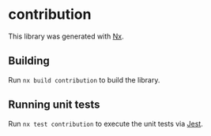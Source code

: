 # contribution

This library was generated with [Nx](https://nx.dev).

## Building

Run `nx build contribution` to build the library.

## Running unit tests

Run `nx test contribution` to execute the unit tests via [Jest](https://jestjs.io).
